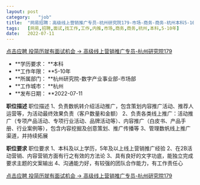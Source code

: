```yaml
---
layout:	post
category:	"job"
title:	"网易招聘：高级线上营销推广专员-杭州研究院179-市场-商务-商务-杭州本科5-10年"
tags:	[网易,招聘,面试,找工作,工作,内推,市场,商务,商务,杭州,本科,5-10年]
date:	2022-07-11
---
```


[点击应聘 投简历就有面试机会 -> 高级线上营销推广专员-杭州研究院179](http://mobile.bole.netease.com/bole/boleDetail?id=39665&employeeId=346f03c3cda5f04c&key=all)



- **学历要求： **本科
- **工作年限： **5-10年
- **所属部门： **杭州研究院-数字产业事业部-市场部
- **工作城市： **杭州
- **发布日期： **2022-07-11



**职位描述**
职位描述
1、负责数帆转介绍活动推广，包含策划内容推广活动、推荐人运营等，为活动最终效果负责（客户数量和金额）
2、负责各类线上推广：活动推广（专项产品活动、专项行业活动、品牌活动等）、内容推广（白皮书、产品手册、行业案例等），包含内容挖掘及创意策划、推广传播等
3、管理数帆线上推广渠道，并持续拓展





**职位要求**
职位要求
1、本科及以上学历，5年及以上线上营销推广经验
2、在2B活动营销、内容营销方面有行之有效的方法论
3、具有良好的文字功底，能独立完成要求主题的文案输出
4、沟通能力好，有较强的团队合作能力，有工作责任心



[点击应聘 投简历就有面试机会 -> 高级线上营销推广专员-杭州研究院179](http://mobile.bole.netease.com/bole/boleDetail?id=39665&employeeId=346f03c3cda5f04c&key=all)